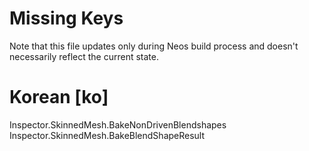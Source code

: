 # Missing Keys
Note that this file updates only during Neos build process and doesn't necessarily reflect the current state.

# Korean [ko]
Inspector.SkinnedMesh.BakeNonDrivenBlendshapes  
Inspector.SkinnedMesh.BakeBlendShapeResult  

